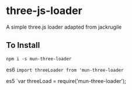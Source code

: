 # three-js-loader
A simple three.js loader adapted from jackrugile

## To Install
`npm i -s mun-three-loader`

es6 `import threeLoader from 'mun-three-loader`

es5 `var threeLoad = require('mun-three-loader');
